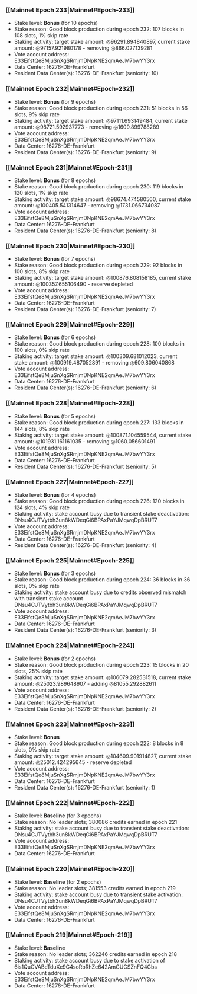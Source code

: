 ### [[Mainnet Epoch 233|Mainnet#Epoch-233]]
* Stake level: **Bonus** (for 10 epochs)
* Stake reason: Good block production during epoch 232: 107 blocks in 108 slots, 1% skip rate
* Staking activity: target stake amount: ◎96291.894840897, current stake amount: ◎97157.921980178 - removing ◎866.027139281
* Vote account address: E33EifstQe8MjuSnXgSRmjmDNpKNE2qmAeJM7bwYY3rx
* Data Center: 16276-DE-Frankfurt
* Resident Data Center(s): 16276-DE-Frankfurt (seniority: 10)
### [[Mainnet Epoch 232|Mainnet#Epoch-232]]
* Stake level: **Bonus** (for 9 epochs)
* Stake reason: Good block production during epoch 231: 51 blocks in 56 slots, 9% skip rate
* Staking activity: target stake amount: ◎97111.693149484, current stake amount: ◎98721.592937773 - removing ◎1609.899788289
* Vote account address: E33EifstQe8MjuSnXgSRmjmDNpKNE2qmAeJM7bwYY3rx
* Data Center: 16276-DE-Frankfurt
* Resident Data Center(s): 16276-DE-Frankfurt (seniority: 9)
### [[Mainnet Epoch 231|Mainnet#Epoch-231]]
* Stake level: **Bonus** (for 8 epochs)
* Stake reason: Good block production during epoch 230: 119 blocks in 120 slots, 1% skip rate
* Staking activity: target stake amount: ◎98674.474580560, current stake amount: ◎100405.541314647 - removing ◎1731.066734087
* Vote account address: E33EifstQe8MjuSnXgSRmjmDNpKNE2qmAeJM7bwYY3rx
* Data Center: 16276-DE-Frankfurt
* Resident Data Center(s): 16276-DE-Frankfurt (seniority: 8)
### [[Mainnet Epoch 230|Mainnet#Epoch-230]]
* Stake level: **Bonus** (for 7 epochs)
* Stake reason: Good block production during epoch 229: 92 blocks in 100 slots, 8% skip rate
* Staking activity: target stake amount: ◎100876.808158185, current stake amount: ◎100357.655106490 - reserve depleted
* Vote account address: E33EifstQe8MjuSnXgSRmjmDNpKNE2qmAeJM7bwYY3rx
* Data Center: 16276-DE-Frankfurt
* Resident Data Center(s): 16276-DE-Frankfurt (seniority: 7)
### [[Mainnet Epoch 229|Mainnet#Epoch-229]]
* Stake level: **Bonus** (for 6 epochs)
* Stake reason: Good block production during epoch 228: 100 blocks in 100 slots, 0% skip rate
* Staking activity: target stake amount: ◎100309.681012023, current stake amount: ◎100919.487052891 - removing ◎609.806040868
* Vote account address: E33EifstQe8MjuSnXgSRmjmDNpKNE2qmAeJM7bwYY3rx
* Data Center: 16276-DE-Frankfurt
* Resident Data Center(s): 16276-DE-Frankfurt (seniority: 6)
### [[Mainnet Epoch 228|Mainnet#Epoch-228]]
* Stake level: **Bonus** (for 5 epochs)
* Stake reason: Good block production during epoch 227: 133 blocks in 144 slots, 8% skip rate
* Staking activity: target stake amount: ◎100871.104559544, current stake amount: ◎101931.161161035 - removing ◎1060.056601491
* Vote account address: E33EifstQe8MjuSnXgSRmjmDNpKNE2qmAeJM7bwYY3rx
* Data Center: 16276-DE-Frankfurt
* Resident Data Center(s): 16276-DE-Frankfurt (seniority: 5)
### [[Mainnet Epoch 227|Mainnet#Epoch-227]]
* Stake level: **Bonus** (for 4 epochs)
* Stake reason: Good block production during epoch 226: 120 blocks in 124 slots, 4% skip rate
* Staking activity: stake account busy due to transient stake deactivation: DNsu4CJTVytbh3un8kWDeqGi6BPAxPaYJMqwqDpBRUT7
* Vote account address: E33EifstQe8MjuSnXgSRmjmDNpKNE2qmAeJM7bwYY3rx
* Data Center: 16276-DE-Frankfurt
* Resident Data Center(s): 16276-DE-Frankfurt (seniority: 4)
### [[Mainnet Epoch 225|Mainnet#Epoch-225]]
* Stake level: **Bonus** (for 3 epochs)
* Stake reason: Good block production during epoch 224: 36 blocks in 36 slots, 0% skip rate
* Staking activity: stake account busy due to credits observed mismatch with transient stake account DNsu4CJTVytbh3un8kWDeqGi6BPAxPaYJMqwqDpBRUT7
* Vote account address: E33EifstQe8MjuSnXgSRmjmDNpKNE2qmAeJM7bwYY3rx
* Data Center: 16276-DE-Frankfurt
* Resident Data Center(s): 16276-DE-Frankfurt (seniority: 3)
### [[Mainnet Epoch 224|Mainnet#Epoch-224]]
* Stake level: **Bonus** (for 2 epochs)
* Stake reason: Good block production during epoch 223: 15 blocks in 20 slots, 25% skip rate
* Staking activity: target stake amount: ◎106079.282531518, current stake amount: ◎25023.989648907 - adding ◎81055.292882611
* Vote account address: E33EifstQe8MjuSnXgSRmjmDNpKNE2qmAeJM7bwYY3rx
* Data Center: 16276-DE-Frankfurt
* Resident Data Center(s): 16276-DE-Frankfurt (seniority: 2)
### [[Mainnet Epoch 223|Mainnet#Epoch-223]]
* Stake level: **Bonus**
* Stake reason: Good block production during epoch 222: 8 blocks in 8 slots, 0% skip rate
* Staking activity: target stake amount: ◎104609.901914827, current stake amount: ◎25012.424295645 - reserve depleted
* Vote account address: E33EifstQe8MjuSnXgSRmjmDNpKNE2qmAeJM7bwYY3rx
* Data Center: 16276-DE-Frankfurt
* Resident Data Center(s): 16276-DE-Frankfurt (seniority: 1)
### [[Mainnet Epoch 222|Mainnet#Epoch-222]]
* Stake level: **Baseline** (for 3 epochs)
* Stake reason: No leader slots; 380086 credits earned in epoch 221
* Staking activity: stake account busy due to transient stake deactivation: DNsu4CJTVytbh3un8kWDeqGi6BPAxPaYJMqwqDpBRUT7
* Vote account address: E33EifstQe8MjuSnXgSRmjmDNpKNE2qmAeJM7bwYY3rx
* Data Center: 16276-DE-Frankfurt
### [[Mainnet Epoch 220|Mainnet#Epoch-220]]
* Stake level: **Baseline** (for 2 epochs)
* Stake reason: No leader slots; 381553 credits earned in epoch 219
* Staking activity: stake account busy due to transient stake activation: DNsu4CJTVytbh3un8kWDeqGi6BPAxPaYJMqwqDpBRUT7
* Vote account address: E33EifstQe8MjuSnXgSRmjmDNpKNE2qmAeJM7bwYY3rx
* Data Center: 16276-DE-Frankfurt
### [[Mainnet Epoch 219|Mainnet#Epoch-219]]
* Stake level: **Baseline**
* Stake reason: No leader slots; 362246 credits earned in epoch 218
* Staking activity: stake account busy due to stake activation of 6is1QuCVABeTduXe9G4soRbRhZe642AmGUCSZnFQ4Gbs
* Vote account address: E33EifstQe8MjuSnXgSRmjmDNpKNE2qmAeJM7bwYY3rx
* Data Center: 16276-DE-Frankfurt